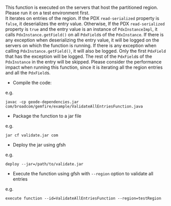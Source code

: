 This function is executed on the servers that host the partitioned region. Please run it on a test environment first.  
It iterates on entries of the region. 
If the PDX `read-serialized` property is `false`, it deserializes the entry value. 
Otherwise, If the PDX `read-serialized` property is `true` and the entry value is an instance of `PdxInstanceImpl`, 
it calls `PdxInstance.getField()` on all `PdxField`s of the `PdxInstance`. 
If there is any exception when deserializing the entry value, it will be logged on the servers on which 
the function is running.
If there is any exception when calling `PdxInstance.getField()`, it will also be logged. Only the first `PdxField`
that has the exception will be logged. The rest of the `PdxField`s of the `PdxInstance` in the entry will be skipped.
Please consider the performance impact when running this function, since it is iterating all the region entries and 
all the `PdxField`s.

* Compile the code:

e.g. 
```shell
javac -cp geode-dependencies.jar com/broadcom/gemfire/example/ValidateAllEntriesFunction.java
```

* Package the function to a jar file

e.g.
```shell
jar cf validate.jar com
```

* Deploy the jar using gfsh

e.g.
```shell
deploy --jar=/path/to/validate.jar
```

* Execute the function using gfsh with `--region` option to validate all entries

e.g.
```shell
execute function --id=ValidateAllEntriesFunction --region=testRegion
```

